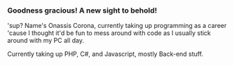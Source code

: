 ### Goodness gracious! A new sight to behold!

'sup? Name's Onassis Corona, currently taking up programming as a career 'cause I thought it'd be fun to mess around with code as I usually stick around with my PC all day.

Currently taking up PHP, C#, and Javascript, mostly Back-end stuff.

<!--
**firstsatellite/firstsatellite** is a ✨ _special_ ✨ repository because its `README.md` (this file) appears on your GitHub profile.

Here are some ideas to get you started:

- 🔭 I’m currently working on ...
- 🌱 I’m currently learning ...
- 👯 I’m looking to collaborate on ...
- 🤔 I’m looking for help with ...
- 💬 Ask me about ...
- 📫 How to reach me: ...
- 😄 Pronouns: ...
- ⚡ Fun fact: ...
-->
